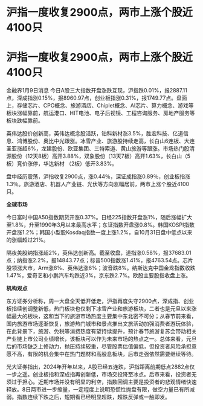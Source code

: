 # 沪指一度收复2900点，两市上涨个股近4100只

# 沪指一度收复2900点，两市上涨个股近4100只

金融界1月9日消息
今日A股三大指数开盘涨跌互现，沪指跌0.01%，报2887.11点，深成指涨0.15%，报8960.97点，创业板指涨0.31%，报1749.77点。盘面上，存储芯片、CPO概念、旅游酒店、Chiplet概念、AI芯片、算力概念、游戏等板块涨幅靠前，航运港口、HIT电池、电子后视镜、工程咨询服务、房地产服务等板块跌幅靠前。

英伟达股价创新高，英伟达概念股活跃，铂科新材涨3.5%，胜宏科技、亿道信息、鸿博股份、奥比中光跟涨。冰雪产业、旅游股持续走高，长白山6连板、大连圣亚涨超6%，龙建股份、欧亚集团、三特索道、黄山旅游等跟涨。市场热门股清源股份（12天8板）高开3.88%，双象股份（13天7板）高开1.63%，长白山（5板）竞价涨停，华达新材
（2板）低开3.83%。

盘中经历震荡，沪指收复2900点，涨0.44％，深证成指涨0.89％，创业板指涨1.3％。旅游酒店、机器人产业链、光伏等方向涨幅居前，两市上涨个股近4100只。

**全球市场**

今日富时中国A50指数期货开涨0.37%。日经225指数开盘涨1%，随后涨幅扩大至1.8%，升至1990年3月以来最高水平；东证指数开盘涨0.8%。韩国KOSPI指数开盘涨1.2%；韩国小型股Kosdaq指数一度上涨1.2%，自10月31日盘中低点以来的涨幅超过21%。

隔夜美股纳指涨超2%，英伟达创新高。截至收盘，道指涨0.58%，报37683.01点；纳指涨2.2%，报14843.77点；标普500指数涨1.41%，报4763.54点。芯片股领涨大市，Arm涨8%、英伟达涨6%；波音跌8%。纳斯达克中国金龙指数收跌1.47%，爱奇艺和小鹏汽车均跌近3%，京东跌2.7%。欧股主要股指收盘上涨。

**机构观点**

东方证券分析称，周一大盘全天低开低走，沪指再度失守2900点，深成指、创业板指续创调整新低，热门板块也仅剩下冰雪产业和旅游板块，二者也是元旦以来涨幅最大的板块，这和当下的旅游市场热度主要集中东北密不可分；从春节前来看，国内旅游市场逐渐恢复，旅游热门城市和景点推出文旅活动加强消费者游玩体验，在此背景下，旅游、免税等消费热度有望持续提升，预计春节旅游复苏会带动相关产业链上市公司业绩增长，该板块可以作为未来市场的热点之一。总体来看，元旦后的市场缺乏上修动力，抛压持续较重，尽管股票估值偏低，但投资者风险承担意愿不高，有限的机会集中在热门题材和高股息板块，后市走强依然需要继续等待。

光大证券指出，2024年开年以来，A股已经五连跌，沪指距离前期低点2882点仅一步之遥。创业板指和深成指再创新低，市场交投降至冰点。后市来看，投资者无须过于担心。近期市场并没有明显的利空，指数回调主要是投资者的悲观情绪快速释放。8日两市进一步缩量，一定程度上说明恐慌性抛盘有限，做空力量已有所减弱。指数连续下跌之后，短期看已经明显超跌，超跌反弹或一触即发。

